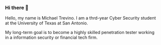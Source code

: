 ### Hi there 👋

Hello, my name is Michael Trevino.
I am a thrd-year Cyber Security student at the University of Texas at San Antonio.

My long-term goal is to become a highly skilled penetration tester working in a information security or financial tech firm.
